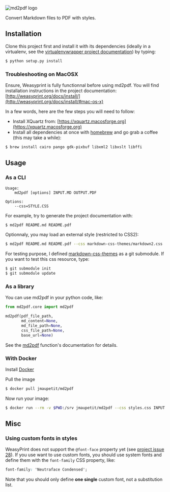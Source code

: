 ![md2pdf logo](./assets/md2pdf-logo.png)

Convert Markdown files to PDF with styles.

## Installation

Clone this project first and install it with its dependencies (ideally in a
virtualenv, see the [virtualenvwrapper project
documentation](http://virtualenvwrapper.readthedocs.org/en/latest/index.html))
by typing:

```bash
$ python setup.py install
```

### Troubleshooting on MacOSX

Ensure, Weasyprint is fully functionnal before using md2pdf. You will find
installation instructions in the project documentation:
[http://weasyprint.org/docs/install/](http://weasyprint.org/docs/install/#mac-os-x)

In a few words, here are the few steps you will need to follow:

* Install XQuartz from:
  [https://xquartz.macosforge.org](https://xquartz.macosforge.org)
* Install all dependencies at once with
  [homebrew](http://mxcl.github.io/homebrew/) and go grab a coffee (this may
  take a while):

```bash
$ brew install cairo pango gdk-pixbuf libxml2 libxslt libffi
```

## Usage

### As a CLI

```
Usage:
    md2pdf [options] INPUT.MD OUTPUT.PDF

Options:
    --css=STYLE.CSS
```

For example, try to generate the project documentation with:

```bash
$ md2pdf README.md README.pdf
```

Optionnaly, you may load an external style (restricted to CSS2):

```bash
$ md2pdf README.md README.pdf --css markdown-css-themes/markdown2.css
```

For testing purpose, I defined
[markdown-css-themes](https://github.com/jasonm23/markdown-css-themes) as a  git
submodule. If you want to test this css resource, type:

```bash
$ git submodule init
$ git submodule update
```

### As a library

You can use md2pdf in your python code, like:

```python
from md2pdf.core import md2pdf

md2pdf(pdf_file_path,
       md_content=None,
       md_file_path=None,
       css_file_path=None,
       base_url=None)
```

See the
[md2pdf](https://github.com/jmaupetit/md2pdf/blob/master/md2pdf/core.py#L15)
function's documentation for details.

### With Docker

Install [Docker](https://www.docker.com/)

Pull the image

```bash
$ docker pull jmaupetit/md2pdf
```

Now run your image:

```bash
$ docker run --rm -v $PWD:/srv jmaupetit/md2pdf --css styles.css INPUT.MD OUTPUT.PDF
```

## Misc

### Using custom fonts in styles

WeasyPrint does not support the `@font-face` property yet (see [project issue
28](https://github.com/Kozea/WeasyPrint/issues/28)). If you use want to use
custom fonts, you should use system fonts and define them with the `font-family`
CSS property, like:

```css
font-family: 'Neutraface Condensed';
```

Note that you should only define **one single** custom font, not a substitution
list.
